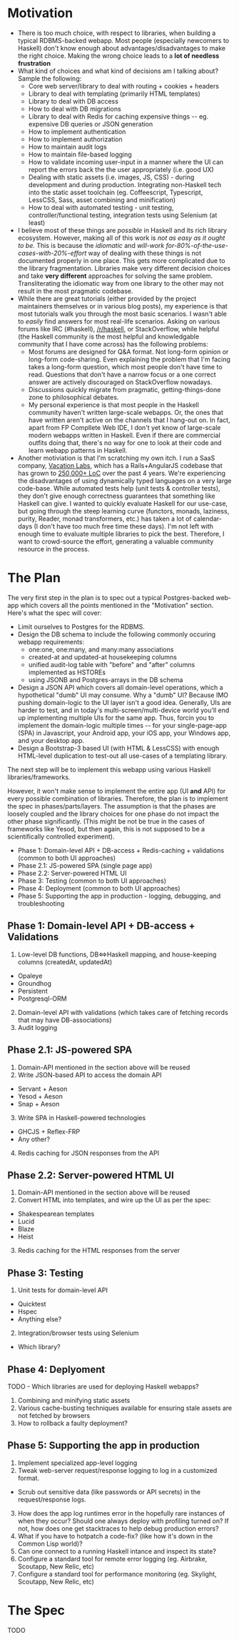 # Motivation

* There is too much choice, with respect to libraries, when building a typical RDBMS-backed webapp. Most people (especially newcomers to Haskell) don't know enough about advantages/disadvantages to make the right choice. Making the wrong choice leads to a **lot of needless frustration**
* What kind of choices and what kind of decisions am I talking about? Sample the following:
  * Core web server/library to deal with routing + cookies + headers
  * Library to deal with templating (primarily HTML templates)
  * Library to deal with DB access
  * How to deal with DB migrations
  * Library to deal with Redis for caching expensive things -- eg. expensive DB queries or JSON generation
  * How to implement authentication
  * How to implement authorization
  * How to maintain audit logs
  * How to maintain file-based logging
  * How to validate incoming user-input in a manner where the UI can report the errors back the the user appropriately (i.e. good UX)
  * Dealing with static assets (i.e. images, JS, CSS) - during development and during production. Integrating non-Haskell tech into the static asset toolchain (eg. Coffeescript, Typescript, LessCSS, Sass, asset combining and minification)
  * How to deal with automated testing - unit testing, controller/functional testing, integration tests using Selenium (at least)
* I believe most of these things are *possible* in Haskell and its rich library ecosystem. However, making all of this work is *not as easy as it ought to be.* This is because the *idiomatic* and *will-work for-80%-of-the-use-cases-with-20%-effort* way of dealing with these things is not documented properly in one place. This gets more complicated due to the library fragmentation. Libraries make very different decision choices and take **very different** approaches for solving the same problem. Transliterating the idiomatic way from one library to the other may not result in the most pragmatic codebase.
* While there are great tutorials (either provided by the project maintainers themselves or in various blog posts), my experience is that most tutorials walk you through the most basic scenarios. I wasn't able to *easily* find answers for most real-life scenarios. Asking on various forums like IRC (#haskell), [/r/haskell](https://www.reddit.com/r/haskell), or StackOverflow, while helpful (the Haskell community is the most helpful and knowledgable community that I have come across) has the following problems:
  * Most forums are designed for Q&A format. Not long-form opinion or long-form code-sharing. Even explaining the problem that I'm facing takes a long-form question, which most people don't have time to read. Questions that don't have a narrow focus or a one correct answer are actively discouraged on StackOverflow nowadays.
  * Discussions quickly migrate from pragmatic, getting-things-done zone to philosophical debates.
  * My personal experience is that most people in the Haskell community haven't written large-scale webapps. Or, the ones that have written aren't active on the channels that I hang-out on. In fact, apart from FP Compllete Web IDE, I don't yet know of large-scale modern webapps written in Haskell. Even if there are commercial outfits doing that, there's no way for one to look at their code and learn webapp patterns in Haskell.
* Another motiviation is that I'm scratching my own itch. I run a SaaS company, [Vacation Labs](https://www.vacationlabs.com), which has a Rails+AngularJS codebase that has grown to [250,000+ LoC](http://www.vacationlabs.com/we-are-hiring/software-engineer/) over the past 4 years. We're experiencing the disadvantages of using dynamically typed languages on a very large code-base. While automated tests help (unit tests & controller tests), they don't give enough correctness guarantees that something like Haskell can give. I wanted to quickly evaluate Haskell for our use-case, but going through the steep learning curve (functors, monads, laziness, purity, Reader, monad transformers, etc.) has taken a lot of calendar-days (I don't have too much free time these days). I'm not left with enough time to evaluate multiple libraries to pick the best. Therefore, I want to crowd-source the effort, generating a valuable community resource in the process.

# The Plan

The very first step in the plan is to spec out a typical Postgres-backed web-app which covers all the points mentioned in the "Motivation" section. Here's what the spec will cover:

* Limit ourselves to Postgres for the RDBMS.
* Design the DB schema to include the following commonly occuring webapp requirements:
  * one:one, one:many, and many:many associations
  * created-at and updated-at housekeeping columns
  * unified audit-log table with "before" and "after" columns implemented as HSTOREs
  * using JSONB and Postgres-arrays in the DB schema
* Design a JSON API which covers all domain-level operations, which a hypothetical "dumb" UI may consume. Why a "dumb" UI? Because IMO pushing domain-logic to the UI layer isn't a good idea. Generally, UIs are harder to test, and in today's multi-screen/multi-device world you'll end up implementing multiple UIs for the same app. Thus, forcin you to implement the domain-logic multiple times -- for your single-page-app (SPA) in Javascript, your Android app, your iOS app, your Windows app, and your desktop app.
* Design a Bootstrap-3 based UI (with HTML & LessCSS) with enough HTML-level duplication to test-out all use-cases of a templating library.

The next step will be to implement this webapp using various Haskell libraries/frameworks.

However, it won't make sense to implement the entire app (UI **and** API) for every possible combination of libraries. Therefore, the plan is to implement the spec in phases/parts/layers. The assumption is that the phases are loosely coupled and the library choices for one phase do not impact the other phase significantly. (This might be not be true in the cases of frameworks like Yesod, but then again, this is not supposed to be a scientifically controlled experiment).

* Phase 1: Domain-level API + DB-access + Redis-caching + validations (common to both UI approaches)
* Phase 2.1: JS-powered SPA (single page app)
* Phase 2.2: Server-powered HTML UI
* Phase 3: Testing (common to both UI approaches)
* Phase 4: Deployment (common to both UI approaches)
* Phase 5: Supporting the app in production - logging, debugging, and troubleshooting

## Phase 1: Domain-level API + DB-access + Validations

1. Low-level DB functions, DB<=>Haskell mapping, and house-keeping columns (createdAt, updatedAt)
  * Opaleye
  * Groundhog 
  * Persistent
  * Postgresql-ORM
2. Domain-level API with validations (which takes care of fetching records that may have DB-associations)
3. Audit logging

## Phase 2.1: JS-powered SPA

1. Domain-API mentioned in the section above will be reused
2. Write JSON-based API to access the domain API
  * Servant + Aeson
  * Yesod + Aeson
  * Snap + Aeson
3. Write SPA in Haskell-powered technologies
  * GHCJS + Reflex-FRP
  * Any other?
4. Redis caching for JSON responses from the API

## Phase 2.2: Server-powered HTML UI

1. Domain-API mentioned in the section above will be reused
2. Convert HTML into templates, and wire up the UI as per the spec:
  * Shakespearean templates
  * Lucid
  * Blaze
  * Heist
3. Redis caching for the HTML responses from the server

## Phase 3: Testing

1. Unit tests for domain-level API
  * Quicktest
  * Hspec
  * Anything else?
2. Integration/browser tests using Selenium
  * Which library?

## Phase 4: Deplyoment

TODO - Which libraries are used for deploying Haskell webapps?

1. Combining and minifying static assets
2. Various cache-busting techniques available for ensuring stale assets are not fetched by browsers
3. How to rollback a faulty deployment?

## Phase 5: Supporting the app in production

1. Implement specialized app-level logging
2. Tweak web-server request/response logging to log in a customized format. 
  * Scrub out sensitive data (like passwords or API secrets) in the request/response logs.
3. How does the app log runtimes error in the hopefully rare instances of when they occur? Should one always deploy with profiling turned on? If not, how does one get stacktraces to help debug production errors?
4. What if you have to hotpatch a code-fix? (like how it's down in the Common Lisp world)?
5. Can one connect to a running Haskell intance and inspect its state?
6. Configure a standard tool for remote error logging (eg. Airbrake, Scoutapp, New Relic, etc)
7. Configure a standard tool for performance monitoring (eg. Skylight, Scoutapp, New Relic, etc)

# The Spec

TODO